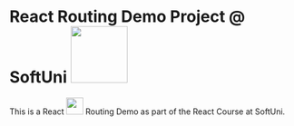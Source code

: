 # React Routing Demo Project @ SoftUni <img src="SoftUni.png" width="100">

This is a React <img src="https://upload.wikimedia.org/wikipedia/commons/a/a7/React-icon.svg" width="30"> Routing Demo as part of the React Course at SoftUni.
